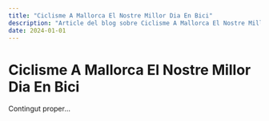 ```yaml
---
title: "Ciclisme A Mallorca El Nostre Millor Dia En Bici"
description: "Article del blog sobre Ciclisme A Mallorca El Nostre Millor Dia En Bici"
date: 2024-01-01
---
```


# Ciclisme A Mallorca El Nostre Millor Dia En Bici

Contingut proper...
